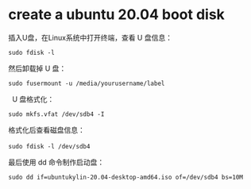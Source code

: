 # create a ubuntu 20.04 boot disk

插入U盘，在Linux系统中打开终端，查看 U 盘信息： 

`sudo fdisk -l`


然后卸载掉 U 盘：

`sudo fusermount -u /media/yourusername/label`

 
U 盘格式化：

`sudo mkfs.vfat /dev/sdb4 -I`


格式化后查看磁盘信息： 

`sudo fdisk -l /dev/sdb4`
 

最后使用 dd 命令制作启动盘：

`sudo dd if=ubuntukylin-20.04-desktop-amd64.iso of=/dev/sdb4 bs=10M`


